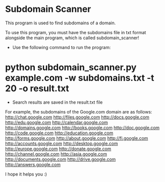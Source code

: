# Subdomain Scanner
This program is used to find subdomains of a domain.

To use this program, you must have the subdomains file in txt format alongside the main program, which is called subdomain_scanner!

- Use the following command to run the program:
# python subdomain_scanner.py example.com -w subdomains.txt -t 20 -o result.txt


- Search results are saved in the result.txt file


For example, the subdomains of the Google.com domain are as follows:
http://chat.google.com
http://files.google.com
http://docs.google.com
http://edu.google.com
http://calendar.google.com
http://domains.google.com
http://books.google.com
http://doc.google.com
http://code.google.com
http://education.google.com
http://forms.google.com
http://about.google.com
http://fi.google.com
http://accounts.google.com
http://desktop.google.com
http://europe.google.com
http://donate.google.com
http://channel.google.com
http://asia.google.com
http://documents.google.com
http://drive.google.com
http://answers.google.com


I hope it helps you :)
